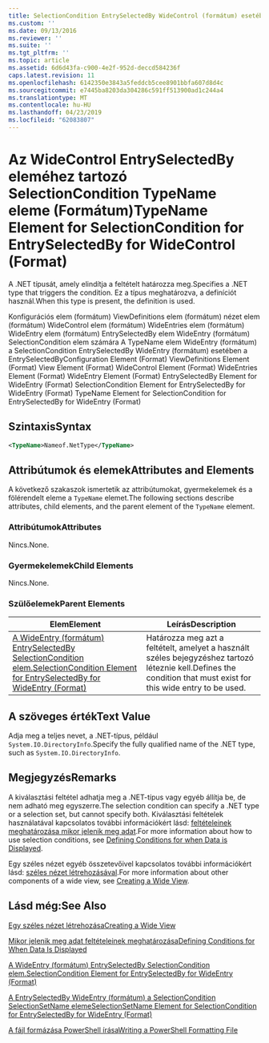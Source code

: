 ```yaml
---
title: SelectionCondition EntrySelectedBy WideControl (formátum) esetében a TypeName eleme |} A Microsoft Docs
ms.custom: ''
ms.date: 09/13/2016
ms.reviewer: ''
ms.suite: ''
ms.tgt_pltfrm: ''
ms.topic: article
ms.assetid: 6d6d43fa-c900-4e2f-952d-deccd584236f
caps.latest.revision: 11
ms.openlocfilehash: 6142350e3843a5feddcb5cee8901bbfa607d8d4c
ms.sourcegitcommit: e7445ba8203da304286c591ff513900ad1c244a4
ms.translationtype: MT
ms.contentlocale: hu-HU
ms.lasthandoff: 04/23/2019
ms.locfileid: "62083807"
---
```

# <a name="typename-element-for-selectioncondition-for-entryselectedby-for-widecontrol-format"></a><span data-ttu-id="7d791-102">Az WideControl EntrySelectedBy eleméhez tartozó SelectionCondition TypeName eleme (Formátum)</span><span class="sxs-lookup"><span data-stu-id="7d791-102">TypeName Element for SelectionCondition for EntrySelectedBy for WideControl (Format)</span></span>

<span data-ttu-id="7d791-103">A .NET típusát, amely elindítja a feltételt határozza meg.</span><span class="sxs-lookup"><span data-stu-id="7d791-103">Specifies a .NET type that triggers the condition.</span></span> <span data-ttu-id="7d791-104">Ez a típus meghatározva, a definíciót használ.</span><span class="sxs-lookup"><span data-stu-id="7d791-104">When this type is present, the definition is used.</span></span>

<span data-ttu-id="7d791-105">Konfigurációs elem (formátum) ViewDefinitions elem (formátum) nézet elem (formátum) WideControl elem (formátum) WideEntries elem (formátum) WideEntry elem (formátum) EntrySelectedBy elem WideEntry (formátum) SelectionCondition elem számára A TypeName elem WideEntry (formátum) a SelectionCondition EntrySelectedBy WideEntry (formátum) esetében a EntrySelectedBy</span><span class="sxs-lookup"><span data-stu-id="7d791-105">Configuration Element (Format) ViewDefinitions Element (Format) View Element (Format) WideControl Element (Format) WideEntries Element (Format) WideEntry Element (Format) EntrySelectedBy Element for WideEntry (Format) SelectionCondition Element for EntrySelectedBy for WideEntry (Format) TypeName Element for SelectionCondition for EntrySelectedBy for WideEntry (Format)</span></span>

## <a name="syntax"></a><span data-ttu-id="7d791-106">Szintaxis</span><span class="sxs-lookup"><span data-stu-id="7d791-106">Syntax</span></span>

```xml
<TypeName>Nameof.NetType</TypeName>
```

## <a name="attributes-and-elements"></a><span data-ttu-id="7d791-107">Attribútumok és elemek</span><span class="sxs-lookup"><span data-stu-id="7d791-107">Attributes and Elements</span></span>

<span data-ttu-id="7d791-108">A következő szakaszok ismertetik az attribútumokat, gyermekelemek és a fölérendelt eleme a `TypeName` elemet.</span><span class="sxs-lookup"><span data-stu-id="7d791-108">The following sections describe attributes, child elements, and the parent element of the `TypeName` element.</span></span>

### <a name="attributes"></a><span data-ttu-id="7d791-109">Attribútumok</span><span class="sxs-lookup"><span data-stu-id="7d791-109">Attributes</span></span>

<span data-ttu-id="7d791-110">Nincs.</span><span class="sxs-lookup"><span data-stu-id="7d791-110">None.</span></span>

### <a name="child-elements"></a><span data-ttu-id="7d791-111">Gyermekelemek</span><span class="sxs-lookup"><span data-stu-id="7d791-111">Child Elements</span></span>

<span data-ttu-id="7d791-112">Nincs.</span><span class="sxs-lookup"><span data-stu-id="7d791-112">None.</span></span>

### <a name="parent-elements"></a><span data-ttu-id="7d791-113">Szülőelemek</span><span class="sxs-lookup"><span data-stu-id="7d791-113">Parent Elements</span></span>

|<span data-ttu-id="7d791-114">Elem</span><span class="sxs-lookup"><span data-stu-id="7d791-114">Element</span></span>|<span data-ttu-id="7d791-115">Leírás</span><span class="sxs-lookup"><span data-stu-id="7d791-115">Description</span></span>|
|-------------|-----------------|
|[<span data-ttu-id="7d791-116">A WideEntry (formátum) EntrySelectedBy SelectionCondition elem.</span><span class="sxs-lookup"><span data-stu-id="7d791-116">SelectionCondition Element for EntrySelectedBy for WideEntry (Format)</span></span>](./selectioncondition-element-for-entryselectedby-for-widecontrol-format.md)|<span data-ttu-id="7d791-117">Határozza meg azt a feltételt, amelyet a használt széles bejegyzéshez tartozó léteznie kell.</span><span class="sxs-lookup"><span data-stu-id="7d791-117">Defines the condition that must exist for this wide entry to be used.</span></span>|

## <a name="text-value"></a><span data-ttu-id="7d791-118">A szöveges érték</span><span class="sxs-lookup"><span data-stu-id="7d791-118">Text Value</span></span>

<span data-ttu-id="7d791-119">Adja meg a teljes nevet, a .NET-típus, például `System.IO.DirectoryInfo`.</span><span class="sxs-lookup"><span data-stu-id="7d791-119">Specify the fully qualified name of the .NET type, such as `System.IO.DirectoryInfo`.</span></span>

## <a name="remarks"></a><span data-ttu-id="7d791-120">Megjegyzés</span><span class="sxs-lookup"><span data-stu-id="7d791-120">Remarks</span></span>

<span data-ttu-id="7d791-121">A kiválasztási feltétel adhatja meg a .NET-típus vagy egyéb állítja be, de nem adható meg egyszerre.</span><span class="sxs-lookup"><span data-stu-id="7d791-121">The selection condition can specify a .NET type or a selection set, but cannot specify both.</span></span> <span data-ttu-id="7d791-122">Kiválasztási feltételek használatával kapcsolatos további információkért lásd: [feltételeinek meghatározása mikor jelenik meg adat](./defining-conditions-for-displaying-data.md).</span><span class="sxs-lookup"><span data-stu-id="7d791-122">For more information about how to use selection conditions, see [Defining Conditions for when Data is Displayed](./defining-conditions-for-displaying-data.md).</span></span>

<span data-ttu-id="7d791-123">Egy széles nézet egyéb összetevőivel kapcsolatos további információkért lásd: [széles nézet létrehozásával](./creating-a-wide-view.md).</span><span class="sxs-lookup"><span data-stu-id="7d791-123">For more information about other components of a wide view, see [Creating a Wide View](./creating-a-wide-view.md).</span></span>

## <a name="see-also"></a><span data-ttu-id="7d791-124">Lásd még:</span><span class="sxs-lookup"><span data-stu-id="7d791-124">See Also</span></span>

[<span data-ttu-id="7d791-125">Egy széles nézet létrehozása</span><span class="sxs-lookup"><span data-stu-id="7d791-125">Creating a Wide View</span></span>](./creating-a-wide-view.md)

[<span data-ttu-id="7d791-126">Mikor jelenik meg adat feltételeinek meghatározása</span><span class="sxs-lookup"><span data-stu-id="7d791-126">Defining Conditions for When Data Is Displayed</span></span>](./defining-conditions-for-displaying-data.md)

[<span data-ttu-id="7d791-127">A WideEntry (formátum) EntrySelectedBy SelectionCondition elem.</span><span class="sxs-lookup"><span data-stu-id="7d791-127">SelectionCondition Element for EntrySelectedBy for WideEntry (Format)</span></span>](./selectioncondition-element-for-entryselectedby-for-widecontrol-format.md)

[<span data-ttu-id="7d791-128">A EntrySelectedBy WideEntry (formátum) a SelectionCondition SelectionSetName eleme</span><span class="sxs-lookup"><span data-stu-id="7d791-128">SelectionSetName Element for SelectionCondition for EntrySelectedBy for WideEntry (Format)</span></span>](./selectionsetname-element-for-selectioncondition-for-entryselectedby-for-wideentry-format.md)

[<span data-ttu-id="7d791-129">A fájl formázása PowerShell írása</span><span class="sxs-lookup"><span data-stu-id="7d791-129">Writing a PowerShell Formatting File</span></span>](./writing-a-powershell-formatting-file.md)
